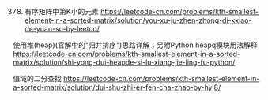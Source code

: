 
378. 有序矩阵中第K小的元素 https://leetcode-cn.com/problems/kth-smallest-element-in-a-sorted-matrix/solution/you-xu-ju-zhen-zhong-di-kxiao-de-yuan-su-by-leetco/

使用堆(heap)(官解中的"归并排序")思路详解；另附Python heapq模块用法解释 https://leetcode-cn.com/problems/kth-smallest-element-in-a-sorted-matrix/solution/shi-yong-dui-heapde-si-lu-xiang-jie-ling-fu-python/

值域的二分查找 https://leetcode-cn.com/problems/kth-smallest-element-in-a-sorted-matrix/solution/dui-shu-zhi-er-fen-cha-zhao-by-hyj8/
